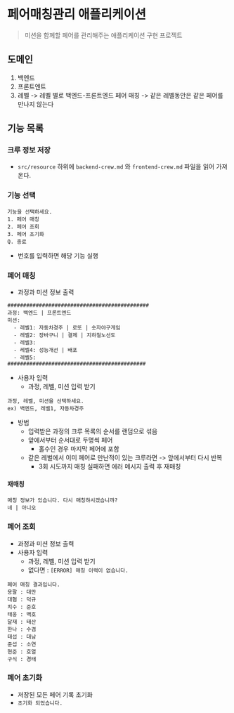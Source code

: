 # 페어매칭관리 애플리케이션
> 미션을 함께할 페어를 관리해주는 애플리케이션 구현 프로젝트

## 도메인
1. 백엔드
2. 프론트엔트 
3. 레벨 
-> 레벨 별로 백엔드-프론트엔드 페어 매칭 
-> 같은 레벨동안은 같은 페어를 만나지 않는다

## 기능 목록
### 크루 정보 저장
- `src/resource` 하위에 `backend-crew.md` 와 `frontend-crew.md` 파일을 읽어 가져온다.

### 기능 선택
```
기능을 선택하세요.
1. 페어 매칭
2. 페어 조회
3. 페어 초기화
Q. 종료
```
- 번호를 입력하면 해당 기능 실행

### 페어 매칭 
- 과정과 미션 정보 출력
```
#############################################
과정: 백엔드 | 프론트엔드
미션:
  - 레벨1: 자동차경주 | 로또 | 숫자야구게임
  - 레벨2: 장바구니 | 결제 | 지하철노선도
  - 레벨3: 
  - 레벨4: 성능개선 | 배포
  - 레벨5: 
############################################
```
- 사용자 입력 
  - 과정, 레벨, 미션 입력 받기 
```
과정, 레벨, 미션을 선택하세요.
ex) 백엔드, 레벨1, 자동차경주
```
- 방법
  - 입력받은 과정의 크루 목록의 순서를 랜덤으로 섞음 
  - 앞에서부터 순서대로 두명씩 페어 
    - 홀수인 경우 마지막 페어에 포함 
  - 같은 레벌에서 이미 페어로 만난적이 있는 크루라면 -> 앞에서부터 다시 반복
    - 3회 시도까지 매칭 실패하면 에러 메시지 출력 후 재매칭

#### 재매칭 
```
매칭 정보가 있습니다. 다시 매칭하시겠습니까?
네 | 아니오

```
### 페어 조회
- 과정과 미션 정보 출력
- 사용자 입력
  - 과정, 레벨, 미션 입력 받기
  - 없다면 : `[ERROR] 매칭 이력이 없습니다.`
```
페어 매칭 결과입니다.
용팔 : 대만
대협 : 덕규
치수 : 준호
태웅 : 백호
달재 : 태산
한나 : 수겸
태섭 : 대남
준섭 : 소연
현준 : 호열
구식 : 경태
```
### 페어 초기화
- 저장된 모든 페어 기록 초기화
- `초기화 되었습니다.`
